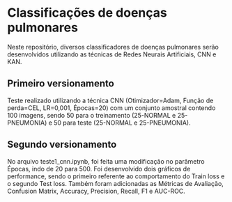 # Classificações de doenças pulmonares

Neste repositório, diversos classificadores de doenças pulmonares serão desenvolvidos utilizando as técnicas de Redes Neurais Artificiais, CNN e KAN.

## Primeiro versionamento

Teste realizado utilizando a técnica CNN (Otimizador=Adam, Função de perda=CEL, LR=0,001, Épocas=20) com um conjunto amostral contendo 100 imagens, sendo 50 para o treinamento (25-NORMAL e 25-PNEUMONIA) e 50 para teste (25-NORMAL e 25-PNEUMONIA).

## Segundo versionamento 

No arquivo teste1_cnn.ipynb, foi feita uma modificação no parâmetro Épocas, indo de 20 para 500. Foi desenvolvido dois gráficos de performance, sendo o primeiro referente ao comportamento do Train loss e o segundo Test loss. Também foram adicionadas as Métricas de Avaliação, Confusion Matrix, Accuracy, Precision, Recall, F1 e AUC-ROC. 
